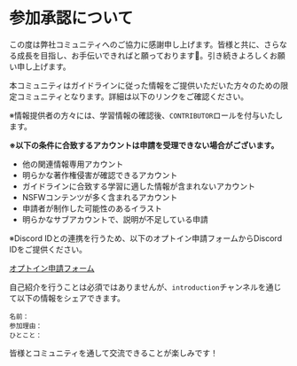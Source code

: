 # 参加承認について

この度は弊社コミュニティへのご協力に感謝申し上げます。皆様と共に、さらなる成長を目指し、お手伝いできればと願っております💪。引き続きよろしくお願い申し上げます。

本コミュニティはガイドラインに従った情報をご提供いただいた方々のための限定コミュニティとなります。詳細は以下のリンクをご確認ください。

※情報提供者の方々には、学習情報の確認後、`CONTRIBUTOR`ロールを付与いたします。

**※以下の条件に合致するアカウントは申請を受理できない場合がございます。**
- 他の関連情報専用アカウント
- 明らかな著作権侵害が確認できるアカウント
- ガイドラインに合致する学習に適した情報が含まれないアカウント
- NSFWコンテンツが多く含まれるアカウント
- 申請者が制作した可能性のあるイラスト
- 明らかなサブアカウントで、説明が不足している申請

※Discord IDとの連携を行うため、以下のオプトイン申請フォームからDiscord IDをご提供ください。

[オプトイン申請フォーム](https://forms.gle/Nk3M7UyqSgYAqdpA6)

自己紹介を行うことは必須ではありませんが、`introduction`チャンネルを通じて以下の情報をシェアできます。

```
名前：
参加理由：
ひとこと：
```

皆様とコミュニティを通して交流できることが楽しみです！